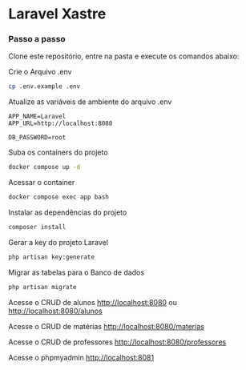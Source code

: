 
# Laravel Xastre

### Passo a passo
Clone este repositório, entre na pasta e execute os comandos abaixo:

Crie o Arquivo .env
```sh
cp .env.example .env
```


Atualize as variáveis de ambiente do arquivo .env
```dosini
APP_NAME=Laravel
APP_URL=http://localhost:8080

DB_PASSWORD=root
```


Suba os containers do projeto
```sh
docker compose up -d
```


Acessar o container
```sh
docker compose exec app bash
```


Instalar as dependências do projeto
```sh
composer install
```


Gerar a key do projeto Laravel
```sh
php artisan key:generate
```

Migrar as tabelas para o Banco de dados
```sh
php artisan migrate
```

Acesse o CRUD de alunos 
[http://localhost:8080](http://localhost:8080)
ou
[http://localhost:8080/alunos](http://localhost:8080/alunos)

Acesse o CRUD de matérias 
[http://localhost:8080/materias](http://localhost:8080/materias)

Acesse o CRUD de professores
[http://localhost:8080/professores](http://localhost:8080/professores)

Acesse o phpmyadmin
[http://localhost:8081](http://localhost:8081)

